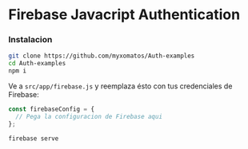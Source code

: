 # Firebase Javacript Authentication

### Instalacion

```sh
git clone https://github.com/myxomatos/Auth-examples
cd Auth-examples
npm i
```

Ve a `src/app/firebase.js` y reemplaza ésto con tus credenciales de Firebase:

```js
const firebaseConfig = {
  // Pega la configuracion de Firebase aqui
};
```

```
firebase serve
```